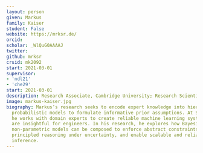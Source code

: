 ```yaml
---
layout: person
given: Markus
family: Kaiser
student: False
website: https://mrksr.de/
orcid: 
scholar: _WlQuG0AAAAJ
twitter: 
github: mrksr
crsid: mk2092
start: 2021-03-01
supervisor:
- 'ndl21'
- 'che29'
start: 2021-03-01
description: Research Associate, Cambridge University; Research Scientist, Siemens AG
image: markus-kaiser.jpg
biography: Markus’s research seeks to encode expert knowledge into hierarchical
  probabilistic models to formulate informative prior assumptions. At Siemens,
  he works with domain experts to create reliable machine learning systems that
  are insightful for engineers. In his research, he explores how Bayesian
  non-parametric models can be composed to enforce abstract constraints, yield
  principled reasoning under uncertainty, and enable scalable and reliable
  inference.
---
```


